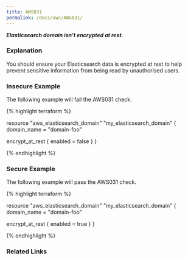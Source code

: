 ```yaml
---
title: AWS031
permalink: /docs/aws/AWS031/
---
```


***Elasticsearch domain isn't encrypted at rest.***

### Explanation


You should ensure your Elasticsearch data is encrypted at rest to help prevent sensitive information from being read by unauthorised users. 



### Insecure Example

The following example will fail the AWS031 check.

{% highlight terraform %}

resource "aws_elasticsearch_domain" "my_elasticsearch_domain" {
  domain_name = "domain-foo"

  encrypt_at_rest {
    enabled = false
  }
}

{% endhighlight %}



### Secure Example

The following example will pass the AWS031 check.

{% highlight terraform %}

resource "aws_elasticsearch_domain" "my_elasticsearch_domain" {
  domain_name = "domain-foo"

  encrypt_at_rest {
    enabled = true
  }
}

{% endhighlight %}


### Related Links


